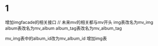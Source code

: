 # 1
增加imgfacade的相关接口
// 未来mv的相关都与mv开头
img表改名为mv_img
album表改名为mv_album
album_tag表改名为mv_album_tag

mv_img表中的album_id改为mv_album_id
增加img表
